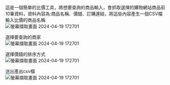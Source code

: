 這是一個簡單的比價工具，將想要查詢的商品輸入，會抓取選擇的購物網站商品前10筆資料，資料內容為:商品名稱、價錢、訂購連結，將這些內容產生一個CSV檔
輸入比價的商品名稱<br>
![螢幕擷取畫面 2024-04-19 172701](https://github.com/sam880629/python_parity_tool/assets/116621544/404797eb-f0ff-4cfe-bbdf-8b3b8b0a1cc3)

選擇要查詢的商家<br>
![螢幕擷取畫面 2024-04-19 172701](https://github.com/sam880629/python_parity_tool/assets/116621544/9ca74866-2481-453c-8fd9-290e0b5a45b4)

選擇價錢的排序方式<br>
![螢幕擷取畫面 2024-04-19 172701](https://github.com/sam880629/python_parity_tool/assets/116621544/439e3e7f-6c6e-42b0-be58-2c3f6dfd350e)

送出產出csv檔<br>
![螢幕擷取畫面 2024-04-19 172701](https://github.com/sam880629/python_parity_tool/assets/116621544/a4a08cf0-13ed-48bb-9f06-8a3daaa028c8)
